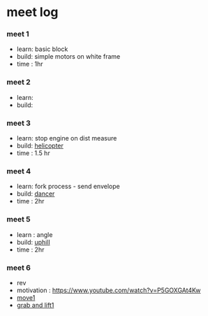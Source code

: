 # meet log


### meet 1
* learn: basic block
* build: simple motors on white frame
* time : 1hr

### meet 2
* learn:
* build: 

### meet 3 
* learn: stop engine on dist measure
* build: [helicopter](../../202_buildForFun/helicopter/readme.md)
* time : 1.5 hr

### meet 4
* learn: fork process - send envelope
* build: [dancer](../../301_primeUnits/02_dancer/readme.md)
* time : 2hr

### meet 5 
* learn : angle
* build: [uphill](../../301_primeUnits/13_uphill/readme.md)
* time : 2hr

### meet 6
* rev
* motivation : https://www.youtube.com/watch?v=P5GOXGAt4Kw
* [move1](../501_reverseEng/Quapod/readme.md)
* [grab and lift1](../201_build/liftting/readme.md)

